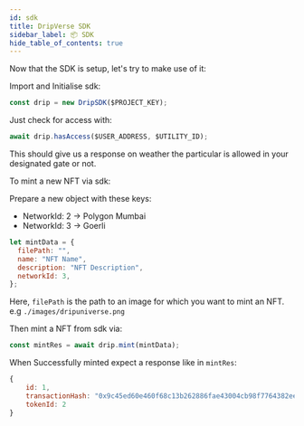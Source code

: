 ```yaml
---
id: sdk
title: DripVerse SDK
sidebar_label: 📦 SDK
hide_table_of_contents: true
---
```


Now that the SDK is setup, let's try to make use of it:

Import and Initialise sdk:

```js
const drip = new DripSDK($PROJECT_KEY);
```

Just check for access with:

```js
await drip.hasAccess($USER_ADDRESS, $UTILITY_ID);
```

This should give us a response on weather the particular is allowed in your designated gate or not.

To mint a new NFT via sdk:

Prepare a new object with these keys:

- NetworkId: 2 -> Polygon Mumbai
- NetworkId: 3 -> Goerli

```js
let mintData = {
  filePath: "",
  name: "NFT Name",
  description: "NFT Description",
  networkId: 3,
};
```

Here, `filePath` is the path to an image for which you want to mint an NFT.
e.g `./images/dripuniverse.png`

Then mint a NFT from sdk via:

```js
const mintRes = await drip.mint(mintData);
```

When Successfully minted expect a response like in `mintRes`:

```js
{
    id: 1,
    transactionHash: "0x9c45ed60e460f68c13b262886fae43004cb98f7764382ee4662cd4808b8c14c6",
    tokenId: 2
}
```

